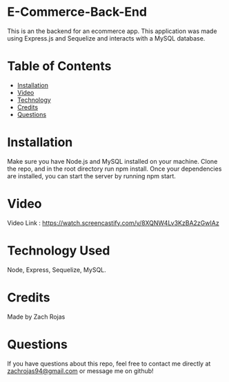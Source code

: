 # E-Commerce-Back-End

This is an the backend for an ecommerce app. This application was made using Express.js and Sequelize and interacts with a MySQL database. 

# Table of Contents 
- [Installation](#installation)
- [Video](#video)
- [Technology](#technology)
- [Credits](#credits)
- [Questions](#questions)

# Installation

Make sure you have Node.js and MySQL installed on your machine. Clone the repo, and in the root directory run npm install. Once your dependencies are installed, you can start the server by running npm start.

# Video

Video Link : https://watch.screencastify.com/v/8XQNW4Lv3KzBA2zGwIAz

# Technology Used

Node, Express, Sequelize, MySQL.

# Credits

Made by Zach Rojas

# Questions

If you have questions about this repo, feel free to contact me directly at zachrojas94@gmail.com or message me on github!


